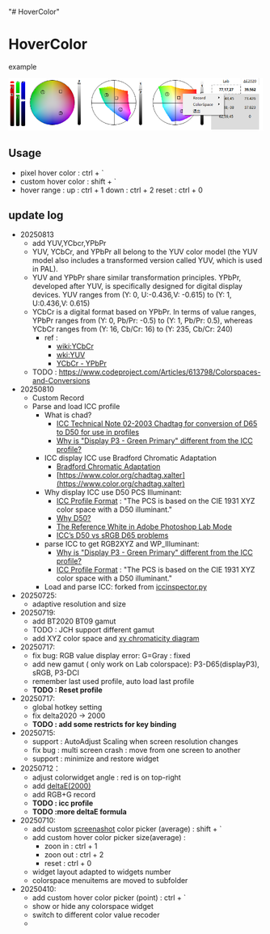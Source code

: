 "# HoverColor" 

# HoverColor

example

![20250427011134](README/20250727011134.png)

## Usage

* pixel hover color : ctrl + `
* custom hover color : shift + `
* hover range : 
    up : ctrl + 1
    down : ctrl + 2
    reset : ctrl + 0

## update log

- 20250813
  - add YUV,YCbcr,YPbPr
  - YUV, YCbCr, and YPbPr all belong to the YUV color model (the YUV model also includes a transformed version called YUV, which is used in PAL). 
  - YUV and YPbPr share similar transformation principles. YPbPr, developed after YUV, is specifically designed for digital display devices. YUV ranges from (Y: 0, U:-0.436,V: -0.615) to (Y: 1, U:0.436,V: 0.615)
  - YCbCr is a digital format based on YPbPr. In terms of value ranges, YPbPr ranges from (Y: 0, Pb/Pr: -0.5) to (Y: 1, Pb/Pr: 0.5), whereas YCbCr ranges from (Y: 16, Cb/Cr: 16) to (Y: 235, Cb/Cr: 240)
    - ref : 
      - [wiki:YCbCr](https://en.wikipedia.org/wiki/YCbCr#R'G'B'_to_Y%E2%80%B2PbPr)
      - [wki:YUV](https://en.wikipedia.org/wiki/Y%E2%80%B2UV)
      - [YCbCr - YPbPr](https://fujiwaratko.sakura.ne.jp/infosci/colorspace/colorspace4_e.html)
  - TODO : https://www.codeproject.com/Articles/613798/Colorspaces-and-Conversions
- 20250810
  - Custom Record
  - Parse and load ICC profile 
    - What is chad?
      - [ICC Technical Note 02-2003 Chadtag for conversion of D65 to D50 for use in profiles](https://www.color.org/chadtag.xalter)
      - [Why is "Display P3 - Green Primary" different from the ICC profile?](https://github.com/colour-science/colour/discussions/739)
    - ICC display ICC use Bradford Chromatic Adaptation
      - [Bradford Chromatic Adaptation](http://www.brucelindbloom.com/index.html?Eqn_ChromAdapt.html)
      - [https://www.color.org/chadtag.xalter](https://www.color.org/chadtag.xalter)
    - Why display ICC use D50 PCS Illuminant:
      - [ICC Profile Format](https://www.color.org/specification/ICC1v43_2010-12.pdf) : "The PCS is based on the CIE 1931 XYZ color space with a D50 illuminant."
      - [Why D50?](https://www.color.org/whyd50.xalter)
      - [The Reference White in Adobe Photoshop Lab Mode](https://color-image.com/2011/10/the-reference-white-in-adobe-photoshop-lab-mode/)
      - [ICC’s D50 vs sRGB D65 problems](https://discuss.pixls.us/t/iccs-d50-vs-srgb-d65-problems/11134)
    - parse ICC to get RGB2XYZ and WP_Illuminant: 
      - [Why is "Display P3 - Green Primary" different from the ICC profile?](https://github.com/colour-science/colour/discussions/739)
      - [ICC Profile Format](https://www.color.org/specification/ICC1v43_2010-12.pdf) : "The PCS is based on the CIE 1931 XYZ color space with a D50 illuminant."
    - Load and parse ICC: forked from [iccinspector.py](https://github.com/sobotka/iccinspector)
- 20250725:
  - adaptive resolution and size
- 20250719:
  - add BT2020 BT09 gamut
  - TODO : JCH support different gamut
  - add XYZ color space and [xy chromaticity diagram](https://github.com/ZhaJiMan/do_color)
- 20250717:
  - fix bug: RGB value display error: G=Gray : fixed
  - add new gamut ( only work on Lab colorspace): P3-D65(displayP3), sRGB, P3-DCI
  - remember last used profile, auto load last profile
  - **TODO : Reset profile**
- 20250717:
  - global hotkey setting
  - fix delta2020 -> 2000
  - **TODO : add some restricts for key binding**
- 20250715:
  - support : AutoAdjust Scaling when screen resolution changes
  - fix bug : multi screen crash : move from one screen to another
  - support : minimize and restore widget
- 20250712：
  - adjust colorwidget angle : red is on top-right
  - add [deltaE(2000)](https://github.com/lovro-i/CIEDE2000/blob/master/ciede2000.py)
  - add RGB+G record
  - **TODO : icc profile**
  - **TODO :more deltaE formula**
- 20250710:
    - add custom [screenashot](https://github.com/SeptemberHX/screenshot) color picker (average) : shift + `
    - add custom hover color picker size(average) : 
      - zoon in : ctrl + 1
      - zoon out : ctrl + 2
      - reset : ctrl + 0
    - widget layout adapted to widgets number
    - colorspace menuitems are moved to subfolder
- 20250410:
    - add custom hover color picker (point) : ctrl + `
    - show or hide any colorspace widget
    - switch to different color value recoder
    - 
